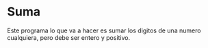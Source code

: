 # Suma
Este programa lo que va a hacer es sumar los digitos de una numero cualquiera, pero debe ser entero y positivo.
